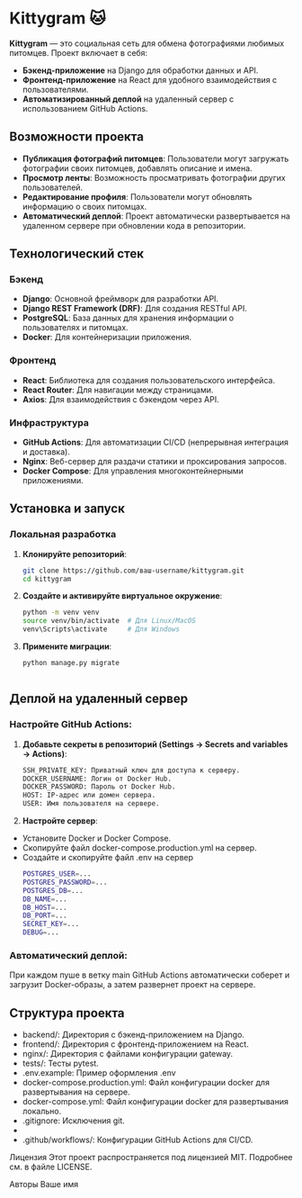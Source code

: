 # Kittygram 🐱

**Kittygram** — это социальная сеть для обмена фотографиями любимых питомцев. Проект включает в себя:
- **Бэкенд-приложение** на Django для обработки данных и API.
- **Фронтенд-приложение** на React для удобного взаимодействия с пользователями.
- **Автоматизированный деплой** на удаленный сервер с использованием GitHub Actions.

## Возможности проекта

- **Публикация фотографий питомцев**: Пользователи могут загружать фотографии своих питомцев, добавлять описание и имена.
- **Просмотр ленты**: Возможность просматривать фотографии других пользователей.
- **Редактирование профиля**: Пользователи могут обновлять информацию о своих питомцах.
- **Автоматический деплой**: Проект автоматически развертывается на удаленном сервере при обновлении кода в репозитории.

## Технологический стек

### Бэкенд
- **Django**: Основной фреймворк для разработки API.
- **Django REST Framework (DRF)**: Для создания RESTful API.
- **PostgreSQL**: База данных для хранения информации о пользователях и питомцах.
- **Docker**: Для контейнеризации приложения.

### Фронтенд
- **React**: Библиотека для создания пользовательского интерфейса.
- **React Router**: Для навигации между страницами.
- **Axios**: Для взаимодействия с бэкендом через API.

### Инфраструктура
- **GitHub Actions**: Для автоматизации CI/CD (непрерывная интеграция и доставка).
- **Nginx**: Веб-сервер для раздачи статики и проксирования запросов.
- **Docker Compose**: Для управления многоконтейнерными приложениями.

## Установка и запуск

### Локальная разработка

1. **Клонируйте репозиторий**:
   ```bash
   git clone https://github.com/ваш-username/kittygram.git
   cd kittygram
2. **Создайте и активируйте виртуальное окружение**:
   ```bash
   python -m venv venv
   source venv/bin/activate  # Для Linux/MacOS
   venv\Scripts\activate     # Для Windows
3. **Примените миграции**:
   ```bash
   python manage.py migrate



## Деплой на удаленный сервер

### Настройте GitHub Actions:

1. **Добавьте секреты в репозиторий (Settings -> Secrets and variables -> Actions)**:
   ```bash
   SSH_PRIVATE_KEY: Приватный ключ для доступа к серверу.
   DOCKER_USERNAME: Логин от Docker Hub.
   DOCKER_PASSWORD: Пароль от Docker Hub.
   HOST: IP-адрес или домен сервера.
   USER: Имя пользователя на сервере.

2. **Настройте сервер**:
  - Установите Docker и Docker Compose.
  - Скопируйте файл docker-compose.production.yml на сервер.
  - Создайте и скопируйте файл .env на сервер
    ```bash
    POSTGRES_USER=...
    POSTGRES_PASSWORD=...
    POSTGRES_DB=...
    DB_NAME=...
    DB_HOST=...
    DB_PORT=...
    SECRET_KEY=...
    DEBUG=...

### Автоматический деплой:

При каждом пуше в ветку main GitHub Actions автоматически соберет и загрузит Docker-образы, а затем развернет проект на сервере.

## Структура проекта
- backend/: Директория с бэкенд-приложением на Django.
- frontend/: Директория с фронтенд-приложением на React.
- nginx/: Директория с файлами конфигурации gateway.
- tests/: Тесты pytest.
- .env.example: Пример оформления .env
- docker-compose.production.yml: Файл конфигурации docker для развертывания на сервере.
- docker-compose.yml: Файл конфигурации docker для развертывания локально.
- .gitignore: Исключения git.
- 
- .github/workflows/: Конфигурации GitHub Actions для CI/CD.

Лицензия
Этот проект распространяется под лицензией MIT. Подробнее см. в файле LICENSE.

Авторы
Ваше имя
